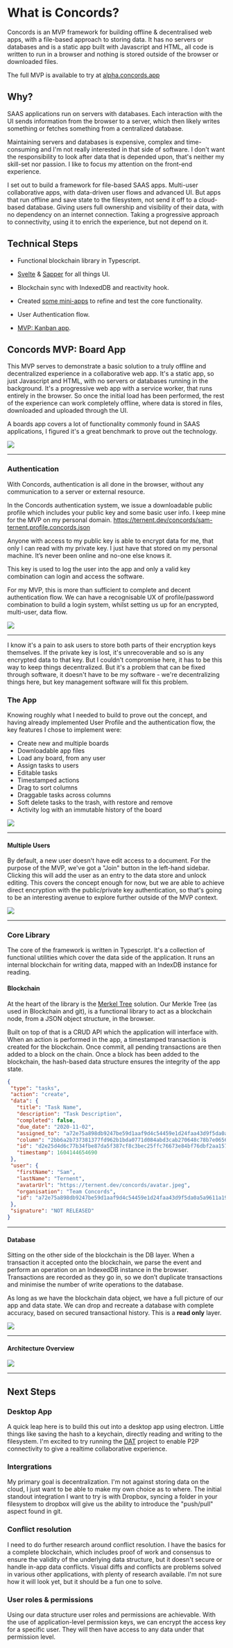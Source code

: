 # What is Concords?

Concords is an MVP framework for building offline & decentralised web apps, with a file-based approach to storing data. It has no servers or databases and is a static app built with Javascript and HTML, all code is written to run in a browser and nothing is stored outside of the browser or downloaded files.

The full MVP is available to try at [alpha.concords.app](https://alpha.concords.app)

## Why?

SAAS applications run on servers with databases. Each interaction with the UI sends information from the browser to a server, which then likely writes something or fetches something from a centralized database.

Maintaining servers and databases is expensive, complex and time-consuming and I'm not really interested in that side of software. I don't want the responsibility to look after data that is depended upon, that's neither my skill-set nor passion. I like to focus my attention on the front-end experience.

I set out to build a framework for file-based SAAS apps. Multi-user collaborative apps, with data-driven user flows and advanced UI. But apps that run offline and save state to the filesystem, not send it off to a cloud-based database. Giving users full ownership and visibility of their data, with no dependency on an internet connection. Taking a progressive approach to connectivity, using it to enrich the experience, but not depend on it.

## Technical Steps

- Functional blockchain library in Typescript.

- [Svelte](https://svelte.dev/) & [Sapper](https://sapper.svelte.dev/) for all things UI.

- Blockchain sync with IndexedDB and reactivity hook.

- Created [some mini-apps](https://1.0.0.concords.app/) to refine and test the core functionality.

- User Authentication flow.

- [MVP: Kanban app](https://alpha.concords.app).


## Concords MVP: Board App

This MVP serves to demonstrate a basic solution to a truly offline and decentralized experience in a collaborative web app.
It's a static app, so just Javascript and HTML, with no servers or databases running in the background. It's a progressive web app with a service worker, that runs entirely in the browser. So once the initial load has been performed, the rest of the experience can work completely offline, where data is stored in files, downloaded and uploaded through the UI.

A boards app covers a lot of functionality commonly found in SAAS applications, I figured it's a great benchmark to prove out the technology.

![](/flows/add-task.gif)

---

### Authentication

With Concords, authentication is all done in the browser, without any communication to a server or external resource.

In the Concords authentication system, we issue a downloadable public profile which includes your public key and some basic user info. I keep mine for the MVP on my personal domain. https://ternent.dev/concords/sam-ternent.profile.concords.json

Anyone with access to my public key is able to encrypt data for me, that only I can read with my private key. I just have that stored on my personal machine. It’s never been online and no-one else knows it.

This key is used to log the user into the app and only a valid key combination can login and access the software.

For my MVP, this is more than sufficient to complete and decent authentication flow. We can have a recognisable UX of profile/password combination to build a login system, whilst setting us up for an encrypted, multi-user, data flow.

![](/flows/signup.gif?raw=true)

---

I know it's a pain to ask users to store both parts of their encryption keys themselves. If the private key is lost, it's unrecoverable and so is any encrypted data to that key. But I couldn't compromise here, it has to be this way to keep things decentralized. But it's a problem that can be fixed through software, it doesn't have to be my software - we're decentralizing things here, but key management software will fix this problem.

### The App

Knowing roughly what I needed to build to prove out the concept, and having already implemented User Profile and the authentication flow, the key features I chose to implement were:

- Create new and multiple boards
- Downloadable app files
- Load any board, from any user
- Assign tasks to users
- Editable tasks
- Timestamped actions
- Drag to sort columns
- Draggable tasks across columns
- Soft delete tasks to the trash, with restore and remove
- Activity log with an immutable history of the board

![](/flows/create-board.gif)

---

#### Multiple Users

By default, a new user doesn't have edit access to a document. For the purpose of the MVP, we've got a "Join" button in the left-hand sidebar. Clicking this will add the user as an entry to the data store and unlock editing. This covers the concept enough for now, but we are able to achieve direct encryption with the public/private key authentication, so that's going to be an interesting avenue to explore further outside of the MVP context.

![](/flows/third-user.gif?raw=true)

---

### Core Library
The core of the framework is written in Typescript. It's a collection of functional utilities which cover the data side of the application. It runs an internal blockchain for writing data, mapped with an IndexDB instance for reading.

#### Blockchain
At the heart of the library is the [Merkel Tree](https://hackernoon.com/merkle-tree-what-is-it-and-why-use-it-8m2a63xjd) solution. Our Merkle Tree (as used in Blockchain and git), is a functional library to act as a blockchain node, from a JSON object structure, in the browser.

Built on top of that is a CRUD API which the application will interface with. When an action is performed in the app, a timestamped transaction is created for the blockchain. Once commit, all pending transactions are then added to a block on the chain. Once a block has been added to the blockchain, the hash-based data structure ensures the integrity of the app state.

```json
{
 "type": "tasks",
 "action": "create",
 "data": {
   "title": "Task Name",
   "description": "Task Description",
   "completed": false,
   "due_date": "2020-11-02",
   "assigned_to": "a72e75a898db9247be59d1aaf9d4c54459e1d24faa43d9f5da0a5a9611a19eb",
   "column": "2bb6a2b737381377fd962b1bda0771d084abd3cab270648c78b7e06566e6b5",
   "id": "d2e25d4d6c77b34fbe87da5f387cf8c3bec25ffc76673e84bf76dbf2aa15754f",
   "timestamp": 1604144654690
 },
 "user": {
   "firstName": "Sam",
   "lastName": "Ternent",
   "avatarUrl": "https://ternent.dev/concords/avatar.jpeg",
   "organisation": "Team Concords",
   "id": "a72e75a898db9247be59d1aaf9d4c54459e1d24faa43d9f5da0a5a9611a19eb"
 },
 "signature": "NOT RELEASED"
}
```
---

#### Database

Sitting on the other side of the blockchain is the DB layer. When a transaction it accepted onto the blockchain, we parse the event and perform an operation on an IndexedDB instance in the browser. Transactions are recorded as they go in, so we don’t duplicate transactions and minimise the number of write operations to the database.

As long as we have the blockchain data object, we have a full picture of our app and data state. We can drop and recreate a database with complete accuracy, based on secured transactional history. This is a __read only__ layer.

![](/flows/recreate-db.gif?raw=true)

---

#### Architecture Overview

![](../architecture.svg)

---

## Next Steps

### Desktop App

A quick leap here is to build this out into a desktop app using electron. Little things like saving the hash to a keychain, directly reading and writing to the filesystem. I'm excited to try running the [DAT](https://dat.foundation) project to enable P2P connectivity to give a realtime collaborative experience.

### Intergrations

My primary goal is decentralization. I'm not against storing data on the cloud, I just want to be able to make my own choice as to where. The initial standout integration I want to try is with Dropbox, syncing a folder in your filesystem to dropbox will give us the ability to introduce the "push/pull" aspect found in git.

### Conflict resolution

I need to do further research around conflict resolution. I have the basics for a complete blockchain, which includes proof of work and consensus to ensure the validity of the underlying data structure, but it doesn't secure or handle in-app data conflicts. Visual diffs and conflicts are problems solved in various other applications, with plenty of research available. I'm not sure how it will look yet, but it should be a fun one to solve.

### User roles & permissions

Using our data structure user roles and permissions are achievable. With the use of application-level permission keys, we can encrypt the access key for a specific user. They will then have access to any data under that permission level.

